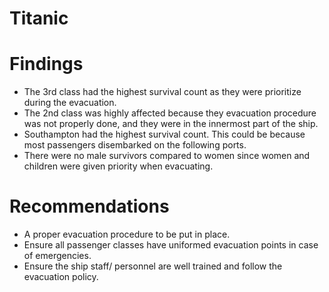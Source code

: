 # Titanic
# Findings
- The 3rd class had the highest survival count as they were prioritize during the evacuation.
- The 2nd class was highly affected because they evacuation procedure was not properly done, and they were in the innermost part of the ship.
- Southampton had the highest survival count. This could be because most passengers disembarked on the following ports.
- There were no male survivors compared to women since women and children were given priority when evacuating.

# Recommendations
- A proper evacuation procedure to be put in place.
- Ensure all passenger classes have uniformed evacuation points in case of emergencies.
- Ensure the ship staff/ personnel are well trained and follow the evacuation policy.
